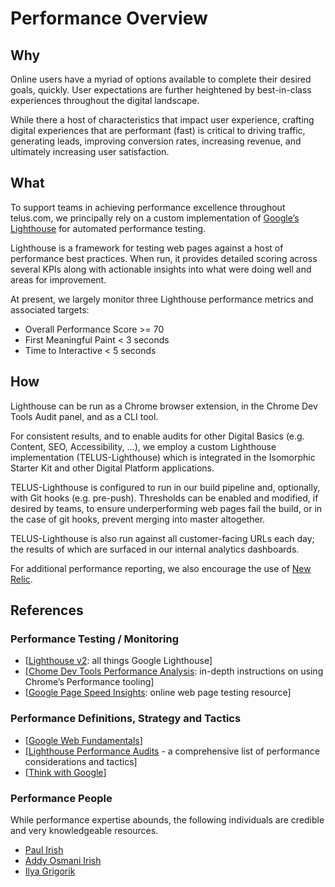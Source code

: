 # Performance Overview 

## Why

Online users have a myriad of options available to complete their desired goals, quickly. User expectations are further heightened by best-in-class experiences throughout the digital landscape. 

While there a host of characteristics that impact user experience, crafting digital experiences that are performant (fast) is critical to driving traffic, generating leads, improving conversion rates, increasing revenue, and ultimately increasing user satisfaction.

## What

To support teams in achieving performance excellence throughout telus.com, we principally rely on a custom implementation of [Google’s Lighthouse](https://developers.google.com/web/tools/lighthouse/) for automated performance testing. 

Lighthouse is a framework for testing web pages against a host of performance best practices. When run, it provides detailed scoring across several KPIs along with actionable insights into what were doing well and areas for improvement.

At present, we largely monitor three Lighthouse performance metrics and associated targets:

- Overall Performance Score >= 70
- First Meaningful Paint < 3 seconds
- Time to Interactive < 5 seconds

## How

Lighthouse can be run as a Chrome browser extension, in the Chrome Dev Tools Audit panel, and as a CLI tool.

For consistent results, and to enable audits for other Digital Basics (e.g. Content, SEO, Accessibility, …), we employ a custom Lighthouse implementation (TELUS-Lighthouse) which is integrated in the Isomorphic Starter Kit and other Digital Platform applications. 

TELUS-Lighthouse is configured to run in our build pipeline and, optionally, with Git hooks (e.g. pre-push). Thresholds can be enabled and modified, if desired by teams, to ensure underperforming web pages fail the build, or in the case of git hooks, prevent merging into master altogether.

TELUS-Lighthouse is also run against all customer-facing URLs each day; the results of which are surfaced in our internal analytics dashboards.

For additional performance reporting, we also encourage the use of [New Relic](https://newrelic.com/products/application-monitoring).

## References

### Performance Testing / Monitoring

- [[Lighthouse v2](https://developers.google.com/web/tools/lighthouse/): all things Google Lighthouse]
- [[Chome Dev Tools Performance Analysis](https://developers.google.com/web/tools/chrome-devtools/evaluate-performance/): in-depth instructions on using Chrome’s Performance tooling]
- [[Google Page Speed Insights](https://developers.google.com/speed/pagespeed/insights/): online web page testing resource]

### Performance Definitions, Strategy and Tactics

- [[Google Web Fundamentals](https://developers.google.com/web/fundamentals/performance/why-performance-matters/)]
- [[Lighthouse Performance Audits](https://developers.google.com/web/tools/lighthouse/audits/first-contentful-paint) - a comprehensive list of performance considerations and tactics]
- [[Think with Google](https://www.thinkwithgoogle.com/)]

### Performance People

While performance expertise abounds, the following individuals are credible and very knowledgeable resources.

- [Paul Irish](https://twitter.com/paul_irish)
- [Addy Osmani Irish](https://twitter.com/addyosmani)
- [Ilya Grigorik](https://twitter.com/igrigorik)
